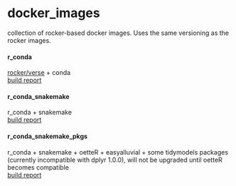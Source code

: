 # docker_images
collection of rocker-based docker images. Uses the same versioning as the rocker images.

#### r_conda
[rocker/verse](https://hub.docker.com/r/rocker/verse) + conda  
[build report](https://hub.docker.com/repository/docker/erblast/r_conda/builds)

#### r_conda_snakemake
r_conda + snakemake  
[build report](https://hub.docker.com/repository/docker/erblast/r_conda_snakemake/builds)

#### r_conda_snakemake_pkgs
r_conda + snakemake + oetteR + easyalluvial + some tidymodels packages  
(currently incompatible with dplyr 1.0.0), will not be upgraded until oetteR becomes compatible  
[build report](https://hub.docker.com/repository/docker/erblast/r_conda_snakemake_pkgs/builds)
